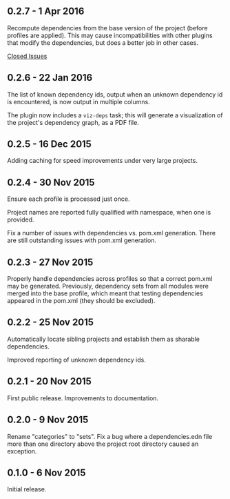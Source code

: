 ## 0.2.7 - 1 Apr 2016

Recompute dependencies from the base version of the project (before profiles are applied).
This may cause incompatibilities with other plugins that modify the dependencies, but
does a better job in other cases.

[Closed Issues](https://github.com/walmartlabs/shared-deps/issues?q=milestone%3A0.2.7+is%3Aclosed)

## 0.2.6 - 22 Jan 2016

The list of known dependency ids, output when an unknown dependency id is encountered,
is now output in multiple columns.

The plugin now includes a `viz-deps` task; this will generate a visualization
of the project's dependency graph, as a PDF file.

## 0.2.5 - 16 Dec 2015

Adding caching for speed improvements under very large projects.

## 0.2.4 - 30 Nov 2015

Ensure each profile is processed just once.

Project names are reported fully qualified with namespace, when one is provided.

Fix a number of issues with dependencies vs. pom.xml generation.
There are still outstanding issues with pom.xml generation.

## 0.2.3 - 27 Nov 2015

Properly handle dependencies across profiles so that a correct pom.xml
may be generated. Previously, dependency sets from all modules were merged
into the base profile, which meant that testing dependencies appeared
in the pom.xml (they should be excluded).

## 0.2.2 - 25 Nov 2015

Automatically locate sibling projects and establish them as sharable
dependencies.

Improved reporting of unknown dependency ids.

## 0.2.1 - 20 Nov 2015

First public release.
Improvements to documentation.

## 0.2.0 - 9 Nov 2015

Rename "categories" to "sets".
Fix a bug where a dependencies.edn file more than one directory above
the project root directory caused an exception.

## 0.1.0 - 6 Nov 2015

Initial release.
